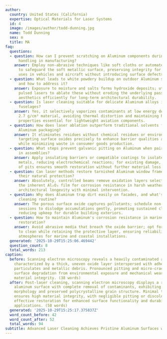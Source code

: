 ```yaml
---
author:
  country: United States (California)
  expertise: Optical Materials for Laser Systems
  id: 4
  image: /images/author/todd-dunning.jpg
  name: Todd Dunning
  sex: m
  title: MA
faq:
  questions:
  - question: How can I prevent scratching on Aluminum components during everyday
      handling in manufacturing?
    answer: Employ non-abrasive techniques like soft cloths or automated polishing
      to safeguard the soft metallic surface, preserving integrity for structural
      uses in vehicles and aircraft without introducing surface defects.
  - question: What leads to white powdery buildup on outdoor Aluminum structures,
      and how to address it?
    answer: Exposure to moisture and salts forms hydroxide deposits; utilize precise
      pulsed lasers to ablate these without eroding the underlying passive film, restoring
      aesthetics efficiently for long-term architectural durability.
  - question: Is laser cleaning suitable for delicate Aluminum alloys in aerospace
      fuselages?
    answer: Yes, it selectively vaporizes contaminants at low energy densities around
      2.7 g/cm³ material, avoiding thermal distortion and maintaining high strength-to-weight
      properties essential for lightweight aviation components.
  - question: How does laser ablation outperform traditional solvents for decontaminating
      Aluminum packaging?
    answer: It eliminates residues without chemical residues or environmental hazards,
      targeting surface oxides precisely to enhance barrier qualities and formability
      while minimizing waste in consumer goods production.
  - question: What steps prevent galvanic pitting on Aluminum when paired with steel
      in assemblies?
    answer: Apply insulating barriers or compatible coatings to isolate dissimilar
      metals, reducing electrochemical reactions; for existing damage, laser removal
      of pits ensures smooth restoration without further material loss.
  - question: Can laser methods restore tarnished Aluminum window frames without damaging
      their natural protection?
    answer: Absolutely, controlled beams remove oxidation layers selectively, preserving
      the inherent Al₂O₃ film for corrosion resistance in harsh weather, ideal for
      architectural longevity with minimal intervention.
  - question: Why does Aluminum trap dirt easily on facades, and what's an effective
      cleaning routine?
    answer: The porous surface oxide captures pollutants; schedule non-contact laser
      sessions to dislodge accumulations gently, promoting sustained cleanliness and
      reducing upkeep for durable building exteriors.
  - question: How to maintain Aluminum's corrosion resistance in marine settings during
      restoration?
    answer: Avoid abrasive media that breach the oxide barrier; opt for laser technology
      to clean while retaining the protective layer, ensuring reliability in salty
      atmospheres for marine and coastal installations.
  generated: '2025-10-29T15:25:06.469442'
  question_count: 8
  total_words: 213
caption:
  before: Scanning electron microscopy reveals a heavily contaminated aluminum surface
    characterized by a thick, uneven oxide layer interspersed with adherent carbonaceous
    particulates and metallic debris. Pronounced pitting and micro-cracks indicate
    surface degradation from environmental exposure and mechanical wear, compromising
    material integrity. (38 words)
  after: Post-laser cleaning, scanning electron microscopy displays a remarkably restored
    aluminum surface with complete removal of contaminants, exhibiting a smooth, homogeneous
    morphology and preserved polycrystalline grain structure. Minimal thermal ablation
    ensures high material integrity, with negligible pitting or discoloration, highlighting
    effective restoration for enhanced surface functionality and durability in engineering
    applications. (58 words)
  generated: '2025-10-29T15:25:17.375837Z'
  word_count_before: 42
  word_count_after: 52
  total_words: 94
subtitle: Advanced Laser Cleaning Achieves Pristine Aluminum Surfaces with Precision
---
```

